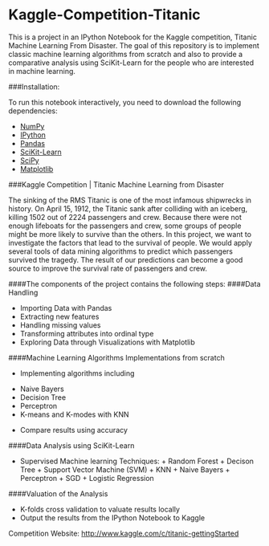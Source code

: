 # Kaggle-Competition-Titanic

This is a project in an IPython Notebook for the Kaggle competition, Titanic Machine Learning From Disaster. The goal of this repository is to implement classic machine learning algorithms from scratch and also to provide a comparative analysis using SciKit-Learn for the people who are interested in machine learning.

###Installation:

To run this notebook interactively, you need to download the following dependencies:
* [NumPy](http://www.numpy.org/)
* [IPython](http://ipython.org/)
* [Pandas](http://pandas.pydata.org/)
* [SciKit-Learn](http://scikit-learn.org/stable/)
* [SciPy](http://www.scipy.org/)
* [Matplotlib](http://matplotlib.org/)


###Kaggle Competition | Titanic Machine Learning from Disaster

The sinking of the RMS Titanic is one of the most infamous shipwrecks in history.  On April 15, 1912, the Titanic sank after colliding with an iceberg, killing 1502 out of 2224 passengers and crew. Because there were not enough lifeboats for the passengers and crew, some groups of people might be more likely to survive than the others. In this project, we want to investigate the factors that lead to the survival of people. We would apply several tools of data mining algorithms to predict which passengers survived the tragedy. The result of our predictions can become a good source to improve the survival rate of passengers and crew.

####The components of the project contains the following steps:
####Data Handling
*   Importing Data with Pandas
*   Extracting new features
*   Handling missing values 
*   Transforming attributes into ordinal type
*   Exploring Data through Visualizations with Matplotlib

####Machine Learning Algorithms Implementations from scratch
*   Implementing algorithms including 
   +    Naive Bayers
   +    Decision Tree
   +    Perceptron
   +    K-means and K-modes with KNN 
*   Compare results using accuracy

####Data Analysis using SciKit-Learn
*    Supervised Machine learning Techniques:
    +   Random Forest 
    +   Decison Tree
    +   Support Vector Machine (SVM)
    +   KNN
    +   Naive Bayers
    +   Perceptron
    +   SGD
    +   Logistic Regression

####Valuation of the Analysis
*   K-folds cross validation to valuate results locally
*   Output the results from the IPython Notebook to Kaggle

Competition Website: http://www.kaggle.com/c/titanic-gettingStarted
